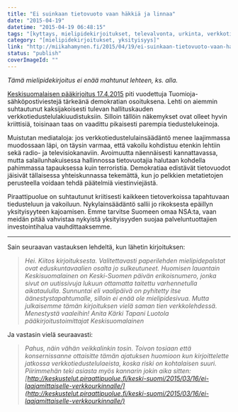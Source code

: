 ```yaml
---
title: "Ei suinkaan tietovuoto vaan häkkiä ja linnaa"
date: "2015-04-19"
datetime: "2015-04-19 06:48:15"
tags: "[kyttays, mielipidekirjoitukset, televalvonta, urkinta, verkkotiedustelu, yksityisyys]"
category: "[mielipidekirjoitukset, yksityisyys]"
link: "http://miikahamynen.fi/2015/04/19/ei-suinkaan-tietovuoto-vaan-hakkia-ja-linnaa/"
status: "publish"
coverImageId: ""
---
```


_Tämä mielipidekirjoitus ei enää mahtunut lehteen, ks. alla._

[Keskisuomalaisen pääkirjoitus 17.4.2015](http://www.ksml.fi/mielipide/paakirjoitukset/ei-suinkaan-tietovuoto-vaan-demokratiaa/2026226) piti vuodettuja Tuomioja-sähköpostiviestejä tärkeänä demokratian osoituksena. Lehti on aiemmin suhtautunut kaksijakoisesti tulevan hallituskauden verkkotiedustelulakiuudistuksiin. Silloin tällöin näkemykset ovat olleet hyvin kriittisiä, toisinaan taas on vaadittu pikaisesti parempia tiedustelukeinoja.

Muistutan mediataloja: jos verkkotiedustelulainsäädäntö menee laajimmassa muodossaan läpi, on täysin varmaa, että vakoilu kohdistuu etenkin lehtiin sekä radio- ja televisiokanaviin. Avoimuutta näennäisesti kannattavassa, mutta salailunhakuisessa hallinnossa tietovuotajia halutaan kohdella pahimmassa tapauksessa kuin terroristia. Demokratiaa edistävät tietovuodot jäisivät tällaisessa yhteiskunnassa tekemättä, kun jo pelkkien metatietojen perusteella voidaan tehdä päätelmiä viestinviejästä.

Piraattipuolue on suhtautunut kriitisesti kaikkeen tietoverkoissa tapahtuvaan tiedusteluun ja vakoiluun. Nykylainsäädäntö sallii jo rikoksesta epäillyn yksityisyyteen kajoamisen. Emme tarvitse Suomeen omaa NSA:ta, vaan meidän pitää vahvistaa nykyistä yksityisyyden suojaa palveluntuottajien investointihalua vauhdittaaksemme.

* * *

Sain seuraavan vastauksen lehdeltä, kun lähetin kirjoituksen:

> _Hei. Kiitos kirjoituksesta. Valitettavasti paperilehden mielipidepalstat ovat eduskuntavaalien osalta jo sulkeutuneet. Huomisen lauantain Keskisuomalainen on Keski-Suomen päivän erikoisnumero, jonka sivut on uutissivuja lukuun ottamatta taitettu varhennetulla aikataululla. Sunnuntai eli vaalipäivä on pyhitetty itse äänestystapahtumalle, silloin ei enää ole mielipidesivua. Mutta julkaisemme tämän kirjoituksen vielä saman tien verkkolehdessä. Menestystä vaaleihin!_ _Anita Kärki_ _Tapani Luotola_ _pääkirjoitustoimittajat_ _Keskisuomalainen_

Ja vastasin vielä seuraavasti:

> _Pahus, näin vähän veikkalinkin tosin. Toivon tosiaan että konsernissanne ottaisitte tämän ajatuksen huomioon kun kirjoittelette jatkossa verkkotiedustelulaeista, koska riski on kohtalaisen suuri. Piirimmehän teki asiasta myös kannarin jokin aika sitten: [http://keskustelut.piraattipuolue.fi/keski-suomi/2015/03/16/ei-laajamittaiselle-verkkourkinnalle/](http://keskustelut.piraattipuolue.fi/keski-suomi/2015/03/16/ei-laajamittaiselle-verkkourkinnalle/)_
